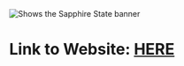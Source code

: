 <picture>
  <source media="(prefers-color-scheme: dark)" srcset="https://i.ibb.co/qMySWSp/Sapphire-State-1500x500px-with-Big-Logo.jpg">
  <source media="(prefers-color-scheme: light)" srcset="https://i.ibb.co/qMySWSp/Sapphire-State-1500x500px-with-Big-Logo.jpg">
  <img alt="Shows the Sapphire State banner" src="https://i.ibb.co/qMySWSp/Sapphire-State-1500x500px-with-Big-Logo.jpg">
</picture>

# Link to Website: [HERE](https://sapphirestate.github.io/sapphirestate-website/)
